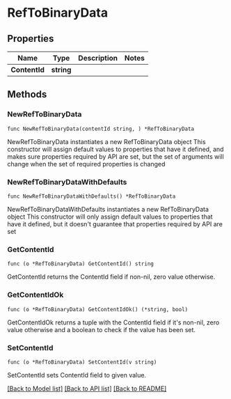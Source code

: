 # RefToBinaryData

## Properties

Name | Type | Description | Notes
------------ | ------------- | ------------- | -------------
**ContentId** | **string** |  | 

## Methods

### NewRefToBinaryData

`func NewRefToBinaryData(contentId string, ) *RefToBinaryData`

NewRefToBinaryData instantiates a new RefToBinaryData object
This constructor will assign default values to properties that have it defined,
and makes sure properties required by API are set, but the set of arguments
will change when the set of required properties is changed

### NewRefToBinaryDataWithDefaults

`func NewRefToBinaryDataWithDefaults() *RefToBinaryData`

NewRefToBinaryDataWithDefaults instantiates a new RefToBinaryData object
This constructor will only assign default values to properties that have it defined,
but it doesn't guarantee that properties required by API are set

### GetContentId

`func (o *RefToBinaryData) GetContentId() string`

GetContentId returns the ContentId field if non-nil, zero value otherwise.

### GetContentIdOk

`func (o *RefToBinaryData) GetContentIdOk() (*string, bool)`

GetContentIdOk returns a tuple with the ContentId field if it's non-nil, zero value otherwise
and a boolean to check if the value has been set.

### SetContentId

`func (o *RefToBinaryData) SetContentId(v string)`

SetContentId sets ContentId field to given value.



[[Back to Model list]](../README.md#documentation-for-models) [[Back to API list]](../README.md#documentation-for-api-endpoints) [[Back to README]](../README.md)


